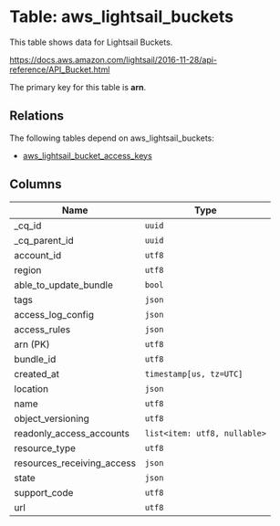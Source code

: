 # Table: aws_lightsail_buckets

This table shows data for Lightsail Buckets.

https://docs.aws.amazon.com/lightsail/2016-11-28/api-reference/API_Bucket.html

The primary key for this table is **arn**.

## Relations

The following tables depend on aws_lightsail_buckets:
  - [aws_lightsail_bucket_access_keys](aws_lightsail_bucket_access_keys)

## Columns

| Name          | Type          |
| ------------- | ------------- |
|_cq_id|`uuid`|
|_cq_parent_id|`uuid`|
|account_id|`utf8`|
|region|`utf8`|
|able_to_update_bundle|`bool`|
|tags|`json`|
|access_log_config|`json`|
|access_rules|`json`|
|arn (PK)|`utf8`|
|bundle_id|`utf8`|
|created_at|`timestamp[us, tz=UTC]`|
|location|`json`|
|name|`utf8`|
|object_versioning|`utf8`|
|readonly_access_accounts|`list<item: utf8, nullable>`|
|resource_type|`utf8`|
|resources_receiving_access|`json`|
|state|`json`|
|support_code|`utf8`|
|url|`utf8`|